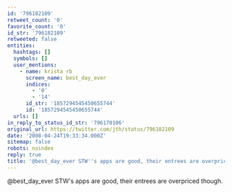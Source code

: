 ```yaml
---
id: '796182109'
retweet_count: '0'
favorite_count: '0'
id_str: '796182109'
retweeted: false
entities:
  hashtags: []
  symbols: []
  user_mentions:
    - name: krista rb
      screen_name: best_day_ever
      indices:
        - '0'
        - '14'
      id_str: '1857294545450655744'
      id: '1857294545450655744'
  urls: []
in_reply_to_status_id_str: '796170106'
original_url: https://twitter.com/jth/status/796182109
date: '2008-04-24T19:33:34.000Z'
sitemap: false
robots: noindex
reply: true
title: '@best_day_ever STW''s apps are good, their entrees are overpriced though.'
---
```


@best_day_ever STW's apps are good, their entrees are overpriced though.